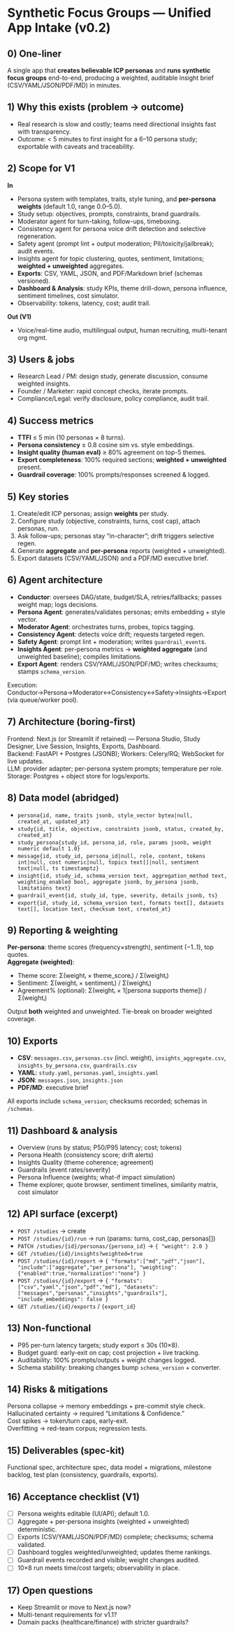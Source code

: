 # Synthetic Focus Groups — Unified App Intake (v0.2)

## 0) One-liner
A single app that **creates believable ICP personas** and **runs synthetic focus groups** end-to-end, producing a weighted, auditable insight brief (CSV/YAML/JSON/PDF/MD) in minutes.

## 1) Why this exists (problem → outcome)
- Real research is slow and costly; teams need directional insights fast with transparency.
- Outcome: < 5 minutes to first insight for a 6–10 persona study; exportable with caveats and traceability.

## 2) Scope for V1
**In**
- Persona system with templates, traits, style tuning, and **per-persona weights** (default 1.0, range 0.0–5.0).
- Study setup: objectives, prompts, constraints, brand guardrails.
- Moderator agent for turn-taking, follow-ups, timeboxing.
- Consistency agent for persona voice drift detection and selective regeneration.
- Safety agent (prompt lint + output moderation; PII/toxicity/jailbreak); audit events.
- Insights agent for topic clustering, quotes, sentiment, limitations; **weighted + unweighted** aggregates.
- **Exports**: CSV, YAML, JSON, and PDF/Markdown brief (schemas versioned).
- **Dashboard & Analysis**: study KPIs, theme drill-down, persona influence, sentiment timelines, cost simulator.
- Observability: tokens, latency, cost; audit trail.

**Out (V1)**
- Voice/real-time audio, multilingual output, human recruiting, multi-tenant org mgmt.

## 3) Users & jobs
- Research Lead / PM: design study, generate discussion, consume weighted insights.
- Founder / Marketer: rapid concept checks, iterate prompts.
- Compliance/Legal: verify disclosure, policy compliance, audit trail.

## 4) Success metrics
- **TTFI** ≤ 5 min (10 personas × 8 turns).
- **Persona consistency** ≥ 0.8 cosine sim vs. style embeddings.
- **Insight quality (human eval)** ≥ 80% agreement on top-5 themes.
- **Export completeness**: 100% required sections; **weighted + unweighted** present.
- **Guardrail coverage**: 100% prompts/responses screened & logged.

## 5) Key stories
1. Create/edit ICP personas; assign **weights** per study.
2. Configure study (objective, constraints, turns, cost cap), attach personas, run.
3. Ask follow-ups; personas stay “in-character”; drift triggers selective regen.
4. Generate **aggregate** and **per-persona** reports (weighted + unweighted).
5. Export datasets (CSV/YAML/JSON) and a PDF/MD executive brief.

## 6) Agent architecture
- **Conductor**: oversees DAG/state, budget/SLA, retries/fallbacks; passes weight map; logs decisions.
- **Persona Agent**: generates/validates personas; emits embedding + style vector.
- **Moderator Agent**: orchestrates turns, probes, topics tagging.
- **Consistency Agent**: detects voice drift; requests targeted regen.
- **Safety Agent**: prompt lint + moderation; writes `guardrail_event`s.
- **Insights Agent**: per-persona metrics → **weighted aggregate** (and unweighted baseline); compiles limitations.
- **Export Agent**: renders CSV/YAML/JSON/PDF/MD; writes checksums; stamps `schema_version`.

Execution: Conductor→Persona→Moderator↔Consistency↔Safety→Insights→Export (via queue/worker pool).

## 7) Architecture (boring-first)
Frontend: Next.js (or Streamlit if retained) — Persona Studio, Study Designer, Live Session, Insights, Exports, Dashboard.  
Backend: FastAPI + Postgres (JSONB); Workers: Celery/RQ; WebSocket for live updates.  
LLM: provider adapter; per-persona system prompts; temperature per role.  
Storage: Postgres + object store for logs/exports.

## 8) Data model (abridged)
- `persona{id, name, traits jsonb, style_vector bytea|null, created_at, updated_at}`
- `study{id, title, objective, constraints jsonb, status, created_by, created_at}`
- `study_persona{study_id, persona_id, role, params jsonb, weight numeric default 1.0}`
- `message{id, study_id, persona_id|null, role, content, tokens int|null, cost numeric|null, topics text[]|null, sentiment text|null, ts timestamptz}`
- `insight{id, study_id, schema_version text, aggregation_method text, weighting_enabled bool, aggregate jsonb, by_persona jsonb, limitations text}`
- `guardrail_event{id, study_id, type, severity, details jsonb, ts}`
- `export{id, study_id, schema_version text, formats text[], datasets text[], location text, checksum text, created_at}`

## 9) Reporting & weighting
**Per-persona**: theme scores (frequency×strength), sentiment (−1..1), top quotes.  
**Aggregate (weighted)**:
- Theme score: Σ(weightᵢ × theme_scoreᵢ) / Σ(weightᵢ)
- Sentiment: Σ(weightᵢ × sentimentᵢ) / Σ(weightᵢ)
- Agreement% (optional): Σ(weightᵢ × 1[persona supports theme]) / Σ(weightᵢ)

Output **both** weighted and unweighted. Tie-break on broader weighted coverage.

## 10) Exports
- **CSV**: `messages.csv`, `personas.csv` (incl. weight), `insights_aggregate.csv`, `insights_by_persona.csv`, `guardrails.csv`
- **YAML**: `study.yaml`, `personas.yaml`, `insights.yaml`
- **JSON**: `messages.json`, `insights.json`
- **PDF/MD**: executive brief

All exports include `schema_version`; checksums recorded; schemas in `/schemas`.

## 11) Dashboard & analysis
- Overview (runs by status; P50/P95 latency; cost; tokens)
- Persona Health (consistency score; drift alerts)
- Insights Quality (theme coherence; agreement)
- Guardrails (event rates/severity)
- Persona Influence (weights; what-if impact simulation)
- Theme explorer, quote browser, sentiment timelines, similarity matrix, cost simulator

## 12) API surface (excerpt)
- `POST /studies` → create
- `POST /studies/{id}/run` → run (params: turns, cost_cap, personas[])
- `PATCH /studies/{id}/personas/{persona_id}` → `{ "weight": 2.0 }`
- `GET /studies/{id}/insights?weighted=true`
- `POST /studies/{id}/report` → `{ "formats":["md","pdf","json"], "include":["aggregate","per_persona"], "weighting":{"enabled":true,"normalization":"none"} }`
- `POST /studies/{id}/export` → `{ "formats":["csv","yaml","json","pdf","md"], "datasets":["messages","personas","insights","guardrails"], "include_embeddings": false }`
- `GET /studies/{id}/exports` / `{export_id}`

## 13) Non-functional
- P95 per-turn latency targets; study export ≤ 30s (10×8).
- Budget guard: early-exit on cap; cost projection + live tracking.
- Auditability: 100% prompts/outputs + weight changes logged.
- Schema stability: breaking changes bump `schema_version` + converter.

## 14) Risks & mitigations
Persona collapse → memory embeddings + pre-commit style check.  
Hallucinated certainty → required “Limitations & Confidence.”  
Cost spikes → token/turn caps, early-exit.  
Overfitting → red-team corpus; regression tests.

## 15) Deliverables (spec-kit)
Functional spec, architecture spec, data model + migrations, milestone backlog, test plan (consistency, guardrails, exports).

## 16) Acceptance checklist (V1)
- [ ] Persona weights editable (UI/API); default 1.0.
- [ ] Aggregate + per-persona insights (weighted + unweighted) deterministic.
- [ ] Exports (CSV/YAML/JSON/PDF/MD) complete; checksums; schema validated.
- [ ] Dashboard toggles weighted/unweighted; updates theme rankings.
- [ ] Guardrail events recorded and visible; weight changes audited.
- [ ] 10×8 run meets time/cost targets; observability in place.

## 17) Open questions
- Keep Streamlit or move to Next.js now?
- Multi-tenant requirements for v1.1?
- Domain packs (healthcare/finance) with stricter guardrails?

